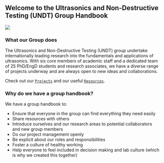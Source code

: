 
## Welcome to the Ultrasonics and Non-Destructive Testing (UNDT) Group Handbook

![](https://hackmd.io/_uploads/BJ4echUst.png)

### What our Group does
The Ultrasonics and Non-Destructive Testing (UNDT) group undertake internationally leading research into the fundamentals and applications of ultrasonics. With six core members of academic staff and a dedicated team of 25 PhD/EngD students and research associates, we have a diverse range of projects underway and are always open to new ideas and collaborations.

Check out our [`Projects`](projects/index) and our useful [`Resources`](resources).

### Why do we have a group handbook?

We have a group handbook to:
- Ensure that everyone in the group can find everything they need easily 
- Share resources with others 
- Introduce ourselves and our research areas to potential collaborators and new group members
- Do our project management openly 
- Be explicit about our roles and responsibilities
- Foster a culture of healthy working
- Help everyone to feel included in decision making and lab culture (which is why we created this together)

